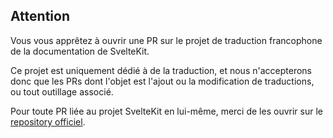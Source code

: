 ## Attention

Vous vous apprêtez à ouvrir une PR sur le projet de traduction francophone de la documentation de SvelteKit.

Ce projet est uniquement dédié à de la traduction, et nous n'accepterons donc que les PRs dont l'objet est l'ajout ou la modification de traductions, ou tout outillage associé.

Pour toute PR liée au projet SvelteKit en lui-même, merci de les ouvrir sur le [repository officiel](https://github.com/sveltejs/kit/pulls).
